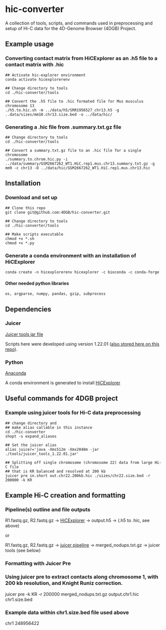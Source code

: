 # hic-converter
A collection of tools, scripts, and commands used in preprocessing and setup of Hi-C data for the 4D-Genome Browser (4DGB) Project.

## Example usage
### Converting contact matrix from HiCExplorer as an .h5 file to a contact matrix with .hic
    ## Activate hic-explorer environment
    conda activate hicexplorerenv

    ## Change directory to tools
    cd ./hic-converter/tools

    ## Convert the .h5 file to .hic formated file for Mus musculus chromosome 13
    ./h5.to.hic.sh -m ../data/h5/SRR1956527_chr13.h5 -g ..data/sizes/mm10.chr13.size.bed -o ../data/hic/

### Generating a .hic file from .summary.txt.gz file
    ## Change directory to tools
    cd ./hic-converter/tools

    ## Convert a summary.txt.gz file to an .hic file for a single chromosome
    ./summary.to.chrom.hic.py -i ../data/summary/GSM2667262_WT1.HiC.rep1.mus.chr13.summary.txt.gz -g mm9 -c chr13 -O ../data/hic/GSM2667262_WT1.HiC.rep1.mus.chr13.hic

## Installation
### Download and set up
    ## Clone this repo
    git clone git@github.com:4DGB/hic-converter.git

    ## Change directory to tools
    cd ./hic-converter/tools

    ## Make scripts executable
    chmod +x *.sh
    chmod +x *.py

### Generate a conda environment with an installation of HiCExplorer
    conda create -n hicexplorerenv hicexplorer -c bioconda -c conda-forge

#### Other needed python libraries
    os, argparse, numpy, pandas, gzip, subprocess

## Dependencies
### Juicer
[Juicer tools jar file](https://github.com/aidenlab/juicer/wiki/Download) 

Scripts here were developed using version 1.22.01 ([also stored here on this repo](https://github.com/4DGB/hic-converter/tree/main/tools)).

### Python
[Anaconda](https://www.anaconda.com/products/individual) 

A conda environment is generated to install [HiCExplorer](https://hicexplorer.readthedocs.io/en/latest/index.html)

## Useful commands for 4DGB project
### Example using juicer tools for Hi-C data preprocessing
    ## change directory and 
    ## make alias callable in this instance
    cd ./hic-converter
    shopt -s expand_aliases

    ## Set the juicer alias
    alias juicer='java -Xms512m -Xmx2048m -jar ./tools/juicer_tools_1.22.01.jar'

    ## Splitting off single chromosome (chromosome 22) data from large Hi-C file
    ## that is KR balanced and resolved at 200 kb
    juicer pre in.short out.chr22.200kb.hic ./sizes/chr22.size.bed -r 200000 -k KR

## Example Hi-C creation and formatting
### Pipeline(s) outline and file outputs
R1.fastq.gz, R2.fastq.gz ->  [HiCExplorer](https://hicexplorer.readthedocs.io/en/latest/)  -> output.h5 -> (.h5 to .hic, see above)

or
 
R1.fastq.gz, R2.fastq.gz -> [juicer pipeline](https://github.com/aidenlab/juicer/wiki) -> merged_nodups.txt.gz -> juicer tools (see below)

### Formatting with Juicer Pre
### Using juicer pre to extract contacts along chromosome 1, with 200 kb resolution, and Knight Runiz correction.
juicer pre -k KR -r 200000 merged_nodups.txt.gz output.chr1.hic chr1.size.bed

### Example data within chr1.size.bed file used above
chr1	248956422
